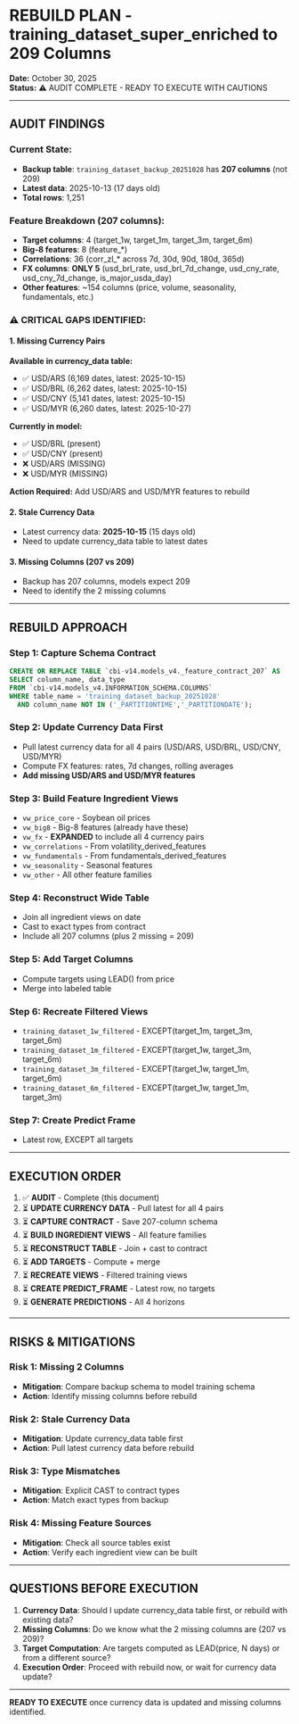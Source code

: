 # REBUILD PLAN - training_dataset_super_enriched to 209 Columns
**Date:** October 30, 2025  
**Status:** ⚠️ AUDIT COMPLETE - READY TO EXECUTE WITH CAUTIONS

---

## AUDIT FINDINGS

### Current State:
- **Backup table**: `training_dataset_backup_20251028` has **207 columns** (not 209)
- **Latest data**: 2025-10-13 (17 days old)
- **Total rows**: 1,251

### Feature Breakdown (207 columns):
- **Target columns**: 4 (target_1w, target_1m, target_3m, target_6m)
- **Big-8 features**: 8 (feature_*)
- **Correlations**: 36 (corr_zl_* across 7d, 30d, 90d, 180d, 365d)
- **FX columns**: **ONLY 5** (usd_brl_rate, usd_brl_7d_change, usd_cny_rate, usd_cny_7d_change, is_major_usda_day)
- **Other features**: ~154 columns (price, volume, seasonality, fundamentals, etc.)

### ⚠️ CRITICAL GAPS IDENTIFIED:

#### 1. Missing Currency Pairs
**Available in currency_data table:**
- ✅ USD/ARS (6,169 dates, latest: 2025-10-15)
- ✅ USD/BRL (6,262 dates, latest: 2025-10-15) 
- ✅ USD/CNY (5,141 dates, latest: 2025-10-15)
- ✅ USD/MYR (6,260 dates, latest: 2025-10-27)

**Currently in model:**
- ✅ USD/BRL (present)
- ✅ USD/CNY (present)
- ❌ USD/ARS (MISSING)
- ❌ USD/MYR (MISSING)

**Action Required:** Add USD/ARS and USD/MYR features to rebuild

#### 2. Stale Currency Data
- Latest currency data: **2025-10-15** (15 days old)
- Need to update currency_data table to latest dates

#### 3. Missing Columns (207 vs 209)
- Backup has 207 columns, models expect 209
- Need to identify the 2 missing columns

---

## REBUILD APPROACH

### Step 1: Capture Schema Contract
```sql
CREATE OR REPLACE TABLE `cbi-v14.models_v4._feature_contract_207` AS
SELECT column_name, data_type
FROM `cbi-v14.models_v4.INFORMATION_SCHEMA.COLUMNS`
WHERE table_name = 'training_dataset_backup_20251028'
  AND column_name NOT IN ('_PARTITIONTIME','_PARTITIONDATE');
```

### Step 2: Update Currency Data First
- Pull latest currency data for all 4 pairs (USD/ARS, USD/BRL, USD/CNY, USD/MYR)
- Compute FX features: rates, 7d changes, rolling averages
- **Add missing USD/ARS and USD/MYR features**

### Step 3: Build Feature Ingredient Views
- `vw_price_core` - Soybean oil prices
- `vw_big8` - Big-8 features (already have these)
- `vw_fx` - **EXPANDED** to include all 4 currency pairs
- `vw_correlations` - From volatility_derived_features
- `vw_fundamentals` - From fundamentals_derived_features
- `vw_seasonality` - Seasonal features
- `vw_other` - All other feature families

### Step 4: Reconstruct Wide Table
- Join all ingredient views on date
- Cast to exact types from contract
- Include all 207 columns (plus 2 missing = 209)

### Step 5: Add Target Columns
- Compute targets using LEAD() from price
- Merge into labeled table

### Step 6: Recreate Filtered Views
- `training_dataset_1w_filtered` - EXCEPT(target_1m, target_3m, target_6m)
- `training_dataset_1m_filtered` - EXCEPT(target_1w, target_3m, target_6m)
- `training_dataset_3m_filtered` - EXCEPT(target_1w, target_1m, target_6m)
- `training_dataset_6m_filtered` - EXCEPT(target_1w, target_1m, target_3m)

### Step 7: Create Predict Frame
- Latest row, EXCEPT all targets

---

## EXECUTION ORDER

1. ✅ **AUDIT** - Complete (this document)
2. ⏳ **UPDATE CURRENCY DATA** - Pull latest for all 4 pairs
3. ⏳ **CAPTURE CONTRACT** - Save 207-column schema
4. ⏳ **BUILD INGREDIENT VIEWS** - All feature families
5. ⏳ **RECONSTRUCT TABLE** - Join + cast to contract
6. ⏳ **ADD TARGETS** - Compute + merge
7. ⏳ **RECREATE VIEWS** - Filtered training views
8. ⏳ **CREATE PREDICT_FRAME** - Latest row, no targets
9. ⏳ **GENERATE PREDICTIONS** - All 4 horizons

---

## RISKS & MITIGATIONS

### Risk 1: Missing 2 Columns
- **Mitigation**: Compare backup schema to model training schema
- **Action**: Identify missing columns before rebuild

### Risk 2: Stale Currency Data
- **Mitigation**: Update currency_data table first
- **Action**: Pull latest currency data before rebuild

### Risk 3: Type Mismatches
- **Mitigation**: Explicit CAST to contract types
- **Action**: Match exact types from backup

### Risk 4: Missing Feature Sources
- **Mitigation**: Check all source tables exist
- **Action**: Verify each ingredient view can be built

---

## QUESTIONS BEFORE EXECUTION

1. **Currency Data**: Should I update currency_data table first, or rebuild with existing data?
2. **Missing Columns**: Do we know what the 2 missing columns are (207 vs 209)?
3. **Target Computation**: Are targets computed as LEAD(price, N days) or from a different source?
4. **Execution Order**: Proceed with rebuild now, or wait for currency data update?

---

**READY TO EXECUTE** once currency data is updated and missing columns identified.

